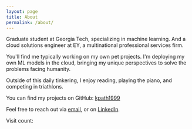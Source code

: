 ```yaml
---
layout: page
title: About
permalink: /about/
---
```


Graduate student at Georgia Tech, specializing in machine learning. And a cloud solutions engineer at EY, a multinational professional services firm.

You'll find me typically working on my own pet projects. I'm deploying my own ML models in the cloud, bringing my unique perspectives to solve the problems facing humanity.

Outside of this daily tinkering, I enjoy reading, playing the piano, and competing in triathlons.

You can find my projects on GitHub: [kpath1999](https://github.com/kpath1999)

Feel free to reach out via [email](mailto:kpatherya3@gatech.edu), or on [LinkedIn](https://www.linkedin.com/in/kausar-patherya/).

Visit count: 